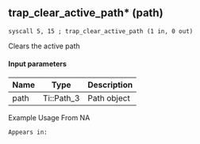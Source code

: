 ## trap_clear_active_path* (path)

`syscall 5, 15 ; trap_clear_active_path (1 in, 0 out)`

Clears the active path

#### Input parameters
| Name | Type | Description
|------|------|------------
| path   | Ti::Path_3   | Path object


Example Usage From NA






	Appears in:



